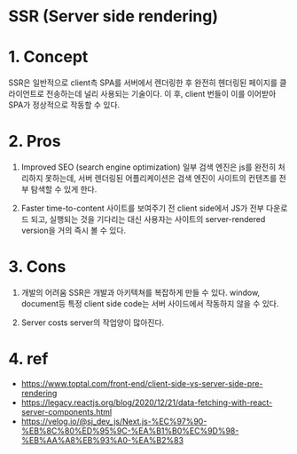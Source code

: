 # SSR (Server side rendering)

#
# 1. Concept
SSR은 일반적으로 client측 SPA를 서버에서 렌더링한 후 완전히 헨더링된 페이지를
클라이언트로 전송하는데 널리 사용되는 기술이다. 이 후, client 번들이 이를 이어받아
SPA가 정상적으로 작동할 수 있다.


#
# 2. Pros
1. Improved SEO (search engine optimization)
일부 검색 엔진은 js를 완전히 처리하지 못하는데, 서버 렌더링된 어플리케이션은
검색 엔진이 사이트의 컨텐츠를 전부 탐색할 수 있게 한다.

2. Faster time-to-content
사이트를 보여주기 전 client side에서 JS가 전부 다운로드 되고, 실행되는 것을 기다리는 대신 사용자는 사이트의 server-rendered version을 거의 즉시 볼 수 있다.

#
# 3. Cons
1. 개발의 어려움
SSR은 개발과 아키텍쳐를 복잡하게 만들 수 있다. window, document등 특정 client side code는 서버 사이드에서 작동하지 않을 수 있다.

2. Server costs
server의 작업양이 많아진다.

#
# 4. ref
- https://www.toptal.com/front-end/client-side-vs-server-side-pre-rendering
- https://legacy.reactjs.org/blog/2020/12/21/data-fetching-with-react-server-components.html
- https://velog.io/@sj_dev_js/Next.js-%EC%97%90-%EB%8C%80%ED%95%9C-%EA%B1%B0%EC%9D%98-%EB%AA%A8%EB%93%A0-%EA%B2%83